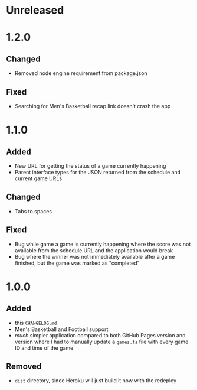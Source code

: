 # Unreleased

# 1.2.0
## Changed
- Removed node engine requirement from package.json

## Fixed
- Searching for Men's Basketball recap link doesn't crash the app

# 1.1.0
## Added
- New URL for getting the status of a game currently happening
- Parent interface types for the JSON returned from the schedule and current game URLs

## Changed
- Tabs to spaces

## Fixed
- Bug while game a game is currently happening where the score was not available from the schedule URL and the application would break
- Bug where the winner was not immediately available after a game finished, but the game was marked as "completed"

# 1.0.0
## Added
- this `CHANGELOG.md`
- Men's Basketball and Football support
- _much_ simpler application compared to both GitHub Pages version and version where I had to manually update a `games.ts` file with every game ID and time of the game

## Removed
- `dist` directory, since Heroku will just build it now with the redeploy
